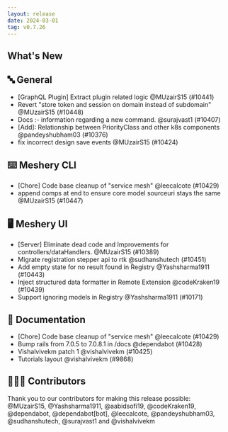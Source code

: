 ```yaml
---
layout: release
date: 2024-03-01
tag: v0.7.26
---
```


## What's New

## 🔤 General

- [GraphQL Plugin] Extract plugin related logic @MUzairS15 (#10441)
- Revert "store token and session on domain instead of subdomain" @MUzairS15 (#10448)
- Docs :- information regarding a new command. @surajvast1 (#10407)
- \[Add\]: Relationship between PriorityClass and other k8s components @pandeyshubham03 (#10376)
- fix incorrect design save events @MUzairS15 (#10424)

## ⌨️ Meshery CLI

- [Chore] Code base cleanup of "service mesh" @leecalcote (#10429)
- append comps at end to ensure core model sourceuri stays the same @MUzairS15 (#10447)

## 🖥 Meshery UI

- [Server] Eliminate dead code and Improvements for controllers/dataHandlers. @MUzairS15 (#10389)
- Migrate registration stepper api to rtk @sudhanshutech (#10451)
- Add empty state for no result found in Registry @Yashsharma1911 (#10443)
- Inject structured data formatter in Remote Extension @codeKraken19 (#10439)
- Support ignoring models in Registry @Yashsharma1911 (#10171)

## 📖 Documentation

- [Chore] Code base cleanup of "service mesh" @leecalcote (#10429)
- Bump rails from 7.0.5 to 7.0.8.1 in /docs @dependabot (#10428)
- Vishalvivekm patch 1 @vishalvivekm (#10425)
- Tutorials layout @vishalvivekm (#9868)

## 👨🏽‍💻 Contributors

Thank you to our contributors for making this release possible:
@MUzairS15, @Yashsharma1911, @aabidsofi19, @codeKraken19, @dependabot, @dependabot[bot], @leecalcote, @pandeyshubham03, @sudhanshutech, @surajvast1 and @vishalvivekm
